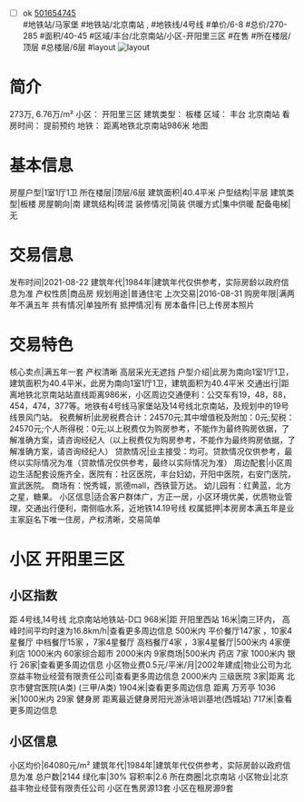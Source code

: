 - [ ] ok [501654745](https://bj.5i5j.com/ershoufang/501654745.html)  
 #地铁站/马家堡 #地铁站/北京南站 ,  #地铁线/4号线
#单价/6-8 #总价/270-285 #面积/40-45   #区域/丰台/北京南站/小区-开阳里三区 #在售 #所在楼层/顶层 #总楼层/6层 #layout 
![layout](http://image2a.5i5j.com/bdir/layout/187137.jpg_P5.jpg) 
# 简介 
 273万,  6.76万/m² 
小区： 开阳里三区
建筑类型： 板楼
区域： 丰台 北京南站
看房时间： 提前预约
地铁： 距离地铁北京南站986米 地图
# 基本信息 
 房屋户型|1室1厅1卫
所在楼层|顶层/6层
建筑面积|40.4平米
户型结构|平层
建筑类型|板楼
房屋朝向|南
建筑结构|砖混
装修情况|简装
供暖方式|集中供暖
配备电梯|无
# 交易信息 
 发布时间|2021-08-22
建筑年代|1984年|建筑年代仅供参考，实际房龄以政府信息为准
产权性质|商品房
规划用途|普通住宅
上次交易|2016-08-31
购房年限|满两年不满五年
共有情况|单独所有
抵押情况|有
房本备件|已上传房本照片
# 交易特色 
 核心卖点|满五年一套 产权清晰 高层采光无遮挡
户型介绍|此房为南向1室1厅1卫，建筑面积为40.4平米，此房为南向1室1厅1卫，建筑面积为40.4平米
交通出行|距离地铁北京南站站直线距离986米，小区周边交通便利：公交车有19，48，88，454，474，377等。地铁有4号线马家堡站及14号线北京南站，及规划中的19号线景风门站。
税费解析|此房税费合计：24570元;其中增值税及附加：0元;契税：24570元;个人所得税：0元;以上税费仅为购房参考，不能作为最终购房依据，了解准确方案，请咨询经纪人（以上税费仅为购房参考，不能作为最终购房依据，了解准确方案，请咨询经纪人）
贷款情况|业主接受：均可。贷款情况仅供参考，最终以实际情况为准（贷款情况仅供参考，最终以实际情况为准）
周边配套|小区周边生活配套设施齐全，医院有：社区医院，丰台妇幼，开阳中医院，右安门医院，宣武医院。 商场有：悦秀城，凯德mall，西铁营万达。 幼儿园有：红黄蓝，北方之星，糖果。
小区信息|适合客户群体广，方正一居，小区环境优美，优质物业管理，交通出行便利，南侧临水系，近地铁14.19号线
权属抵押|本房房本满五年是业主家庭名下唯一住房，产权清晰，交易简单
# 小区 开阳里三区
## 小区指数 
 距 4号线,14号线 北京南站地铁站-D口 968米|距 开阳里西站 16米|南三环内， 高峰时间平均时速为16.8km/h|查看更多周边信息
500米内 平价餐厅147家 ，10家4星餐厅
中档餐厅15家 ，7家4星餐厅
高档餐厅4家 ，3家4星餐厅|500米内 4家便利店
1000米内 60家综合超市
2000米内 9家商场|500米内 药店 7家
1000米内 银行 26家|查看更多周边信息
小区物业费0.5元/平米/月|2002年建成|物业公司为北京益丰物业经营有限责任公司|查看更多周边信息
2000米内 三级医院 3家|距离 北京市健宫医院(A类) (三甲/A类) 1904米|查看更多周边信息
距离 万芳亭 1036米|1000米内 29家 健身房
距离最近健身房阳光游泳培训基地(西城站) 717米|查看更多周边信息
## 小区信息 
 小区均价|64080元/m²
建筑年代|1984年|建筑年代仅供参考，实际房龄以政府信息为准
总户数|2144
绿化率|30%
容积率|2.6
所在商圈|北京南站
小区物业|北京益丰物业经营有限责任公司
小区在售房源13套
小区在租房源9套
